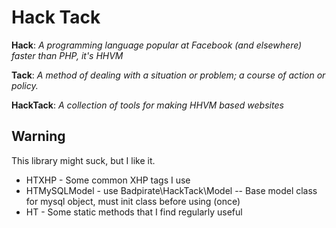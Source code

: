 Hack Tack
=========================

**Hack**:  *A programming language popular at Facebook (and elsewhere) faster than PHP, it's HHVM*

**Tack**: *A method of dealing with a situation or problem; a course of action or policy.*

**HackTack**: *A collection of tools for making HHVM based websites*

Warning
--------

This library might suck, but I like it.

* HTXHP - Some common XHP tags I use
* HTMySQLModel - use Badpirate\HackTack\Model -- Base model class for mysql object, must init class before using (once)
* HT - Some static methods that I find regularly useful